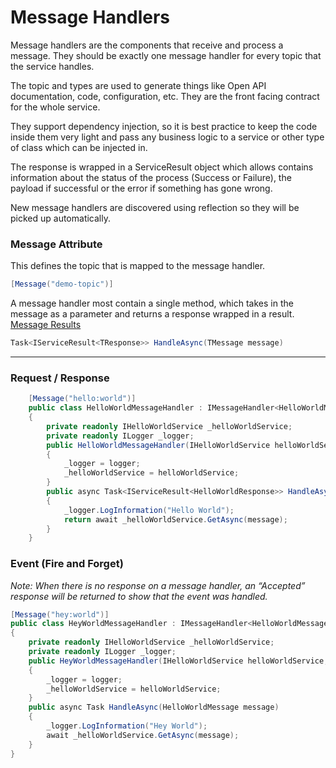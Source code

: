 ﻿# Message Handlers

Message handlers are the components that receive and process a message. They should be exactly one message handler for every topic that the service handles.

The topic and types are used to generate things like Open API documentation, code, configuration, etc. They are the front facing contract for the whole service.

They support dependency injection, so it is best practice to keep the code inside them very light and pass any business logic to a service or other type of class which can be injected in.

The response is wrapped in a ServiceResult object which allows contains information about the status of the process (Success or Failure), the payload if successful or the error if something has gone wrong.

New message handlers are discovered using reflection so they will be picked up automatically.

### Message Attribute

This defines the topic that is mapped to the message handler.

```csharp
[Message("demo-topic")]
```

A message handler most contain a single method, which takes in the message as a parameter and returns a response wrapped in a result.
[Message Results](message-result)

```csharp
Task<IServiceResult<TResponse>> HandleAsync(TMessage message)
```

---

### Request / Response

```csharp
    [Message("hello:world")]
    public class HelloWorldMessageHandler : IMessageHandler<HelloWorldMessage, HelloWorldResponse>
    {
        private readonly IHelloWorldService _helloWorldService;
        private readonly ILogger _logger;
        public HelloWorldMessageHandler(IHelloWorldService helloWorldService, ILogger logger)
        {
            _logger = logger;
            _helloWorldService = helloWorldService;
        }
        public async Task<IServiceResult<HelloWorldResponse>> HandleAsync(HelloWorldMessage message)
        {
            _logger.LogInformation("Hello World");
            return await _helloWorldService.GetAsync(message);
        }
    }
``` 

### Event (Fire and Forget)
*Note: When there is no response on a message handler, an “Accepted” response will be returned to show that the event was handled.*



```csharp
[Message("hey:world")]
public class HeyWorldMessageHandler : IMessageHandler<HelloWorldMessage>
{
    private readonly IHelloWorldService _helloWorldService;
    private readonly ILogger _logger;
    public HeyWorldMessageHandler(IHelloWorldService helloWorldService, ILogger logger)
    {
        _logger = logger;
        _helloWorldService = helloWorldService;
    }
    public async Task HandleAsync(HelloWorldMessage message)
    {
        _logger.LogInformation("Hey World");
        await _helloWorldService.GetAsync(message);
    }
}
```